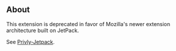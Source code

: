 ## About ##

This extension is deprecated in favor of Mozilla's newer extension architecture built on JetPack.

See [Privly-Jetpack](https://github.com/privly/privly-jetpack).
